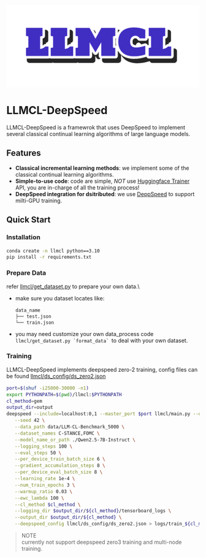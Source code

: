 ![log](assets/logo.png)
# LLMCL-DeepSpeed

LLMCL-DeepSpeed is a framewrok that uses DeepSpeed to implement several classical continual learning algorithms of large language models.

## Features

- **Classical incremental learning methods**: we implement some of the classical continual learning algorithms.
- **Simple-to-use code**: code are simple, *NOT* use [Huggingface Trainer](https://github.com/huggingface/transformers) API, you are in-charge of all the training process!
- **DeepSpeed integration for dsitributed**: we use [DeppSpeed](https://github.com/microsoft/DeepSpeed) to support milti-GPU training.

## Quick Start
### Installation
```bash
conda create -n llmcl python==3.10
pip install -r requirements.txt
```

### Prepare Data
refer [llmcl/get_dataset.py](llmcl/get_dataset.py) to prepare your own data.\
- make sure you dataset locates like:
    ```
    data_name
    ├── test.json
    └── train.json
    ```
- you may need customize your own data_process code ``llmcl/get_dataset.py `format_data` ``to deal with your own dataset. 

### Training
LLMCL-DeepSpeed implements deepspeed zero-2 training, config files can be found [llmcl/ds_config/ds_zero2.json](llmcl/ds_config/ds_zero2.json)

```bash
port=$(shuf -i25000-30000 -n1)
export PYTHONPATH=$(pwd)/llmcl:$PYTHONPATH
cl_method=gem
output_dir=output
deepspeed --include=localhost:0,1 --master_port $port llmcl/main.py --deepspeed \
   --seed 42 \
   --data_path data/LLM-CL-Benchmark_5000 \
   --dataset_names C-STANCE,FOMC \
   --model_name_or_path ./Qwen2.5-7B-Instruct \
   --logging_steps 100 \
   --eval_steps 50 \
   --per_device_train_batch_size 6 \
   --gradient_accumulation_steps 8 \
   --per_device_eval_batch_size 8 \
   --learning_rate 1e-4 \
   --num_train_epochs 3 \
   --warmup_ratio 0.03 \
   --ewc_lambda 100 \
   --cl_method $cl_method \
   --logging_dir $output_dir/${cl_method}/tensorboard_logs \
   --output_dir $output_dir/${cl_method} \
   --deepspeed_config llmcl/ds_config/ds_zero2.json > logs/train_${cl_method}.log 2>&1 &
```

> NOTE \
> currently not support deepspeed zero3 training and multi-node training.

